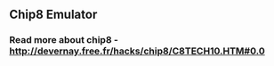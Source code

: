 ## Chip8 Emulator
### Read more about chip8 - http://devernay.free.fr/hacks/chip8/C8TECH10.HTM#0.0




